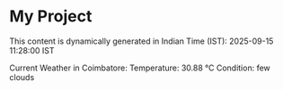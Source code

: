 # My Project

This content is dynamically generated in Indian Time (IST): 2025-09-15 11:28:00 IST


Current Weather in Coimbatore:
Temperature: 30.88 °C
Condition: few clouds
